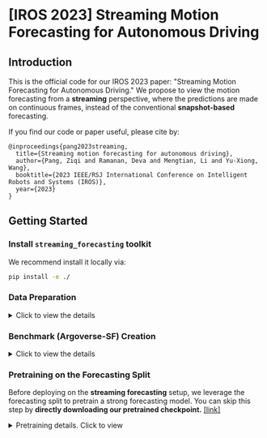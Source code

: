 # [IROS 2023] Streaming Motion Forecasting for Autonomous Driving

## Introduction

This is the official code for our IROS 2023 paper: "Streaming Motion Forecasting for Autonomous Driving." We propose to view the motion forecasting from a **streaming** perspective, where the predictions are made on continuous frames, instead of the conventional **snapshot-based** forecasting.

If you find our code or paper useful, please cite by:
```Tex
@inproceedings{pang2023streaming,
  title={Streaming motion forecasting for autonomous driving},
  author={Pang, Ziqi and Ramanan, Deva and Mengtian, Li and Yu-Xiong, Wang},
  booktitle={2023 IEEE/RSJ International Conference on Intelligent Robots and Systems (IROS)},
  year={2023}
}
```

## Getting Started

### Install `streaming_forecasting` toolkit

We recommend install it locally via:

```bash
pip install -e ./
```

### Data Preparation
<details>
<summary>Click to view the details</summary>

You will prepare the argoverse dataset, both tracking and forecasting splits included. **We recommend you putting the tracking and forecasting into separate directories.** For instance, I use directories `~/datasets/argoverse/tracking` and `~/datasets/argoverse/forecasting`. 

Remember to soft-link your data location to `./data/argoverse_forecasting` and `./data/argoverse_tracking`. The file structure would be similar to:
```
./data
    -- argoverse_tracking
        -- train
           xxx   xxx   xxx ...
        -- val
           xxx   xxx   xxx ...
        
    -- argoverse_forecasting
        -- train
            -- data
               xxx.csv, xxx.csv, xxx.csv
        -- val
            -- data
                xxx.csv, xxx.csv, xxx.csv
```

#### Tracking data

Argoverse-SF models streaming forecasting by re-purposing the tracking data from Argoverse. Please skip this step if you already have it.

* Download the tracking split from [Argoverse Link](https://www.argoverse.org/av1.html#download-link). You will see 4 `*.tar.gz` for the training set and 1 `*.tar.gz` for the validation set.
* Extract the data from compressed files locally. Take `tracking_val_v1.1.tar.gz` for example:
```bash
# Normal extraction
tar -xvf tracking_val_v1.1.tar.gz -C ./

# Exclude the images if you have limited disk space
tar -xvf tracking_val_v1.1.tar.gz --exclude="*.jpg" -C ./
``` 
* Move everything out of `argoverse_tracking/` and merge the training files 
```bash
# move everything out
mv argoverse_tracking/* ./

# merge training set
mkdir train
mv train1/* train
mv train2/* train
mv train3/* train
mv train4/* train
```

#### Forecasting data
In the pretraining step, we will use the forecasting data to train a snapshot-based forecasting model, just like normal forecasters on Argoverse.

* Download the forecasting split from [Argoverse Link](https://www.argoverse.org/av1.html#download-link). You will see 1 `*.tar.gz` for the training set and 1 `*.tar.gz` for the validation set.
* Extract the forecasting file locally. Take `forecasting_val_v1.1.tar.gz` for example, the sript is as below.

```bash
tar -xvf forecasting_val_v1.1.tar.gz
```

#### Install the `argoverse-api`

* Rigorously follow their [instructions](https://github.com/argoverse/argoverse-api#installation).
</details>

### Benchmark (Argoverse-SF) Creation

<details>
<summary>Click to view the details</summary>

We will walk you through:
* Generating the Argoverse-SF benchmark files for evaluation and visualization.
* Generating the information files for dataloading during training and inference. 

#### Benchmark Creation

Please use our `./tools/argoverse_sf_creation.py` to create the Argoverse-SF benchmark, which supports evaluation. The commands is as below, if you follow our instructions on softlinking the argoverse datasets to `./data` in **Dataset Preparation**. After this step, you will see `eval_cat_val.pkl` and `eval_cat_train.pkl` popping up in `./data/streaming_forecasting`.
```bash
mkdir ./data/streaming_forecasting

# training set
python tools/argoverse_sf_creation.py --data_dir ./data/argoverse_tracking/train --output_dir ./data/streaming_forecasting --save_prefix eval_cat_train --hist_length 20 --fut_length 30 

# validation set
python tools/argoverse_sf_creation.py --data_dir ./data/argoverse_tracking/val --output_dir ./data/streaming_forecasting --save_prefix eval_cat_val --hist_length 20 --fut_length 30
```

If you want any customization, please follow the template below.
```bash
# training set
python tools/argoverse_sf_creation.py --data_dir $path_to_tracking_train --output_dir $path_to_save_streaming_benchmark --save_prefix eval_cat_train --hist_length $history_length_of_forecasting --fut_length $prediction_horizon 

# validation set
python tools/argoverse_sf_creation.py --data_dir $path_to_tracking_val --output_dir $path_to_save_streaming_benchmark --save_prefix eval_cat_val --hist_length $history_length_of_forecasting --fut_length $prediction_horizon 
```

</details>

### Pretraining on the Forecasting Split

Before deploying on the **streaming forecasting** setup, we leverage the forecasting split to pretrain a strong forecasting model. You can skip this step by **directly downloading our pretrained checkpoint.** [[link]](https://www.dropbox.com/s/lsrszkb9emzgy7d/vectornet.ckpt?dl=0)

<details>
<summary> Pretraining details. Click to view </summary>

#### Pretraining commands

If you have followed the previous steps, especially the paths to data. Training and evaluating VectorNet on Argoverse's forecasting training/validation sets are as simple as:
```bash
# training
python tools/pretrain/train_forecaster_vectornet.py --exp_name $your_experiment_name --model_save_dir $directory_to_save

# validation
python tools/pretrain/eval_forecaster_vectornet.py --weight_path $path_to_trained_model
```

For example, my command is as simple as:
```
# training
# use wandb for logging
python tools/pretrain/train_forecaster_vectornet.py --exp_name pretrain --model_save_dir ./results --wandb

# validation
python tools/pretrain/eval_forecaster_vectornet.py --weight_path vectornet.ckpt
```

The expected results of the validation process is similar to below. We focus on minADE, minFDE, and MR.
```
------------------------------------------------
Prediction Horizon : 30, Max #guesses (K): 6
------------------------------------------------
{'minADE': 0.7742552296892377, 'minFDE': 1.1925503502421884, 'MR': 0.12593737332792865, 'p-minADE': nan, 'p-minFDE': nan, 'p-MR': 0.8569636313846993, 'brier-minADE': 6.351643563315018, 'brier-minFDE': 6.769938683867964, 'DAC': 0.9879999324415611}
------------------------------------------------
------------------------------------------------
Prediction Horizon : 30, Max #guesses (K): 1
------------------------------------------------
{'minADE': 1.53590666902302, 'minFDE': 3.373533234667678, 'MR': 0.5553810295905959, 'p-minADE': 1.53590666902302, 'p-minFDE': 3.373533234667678, 'p-MR': 0.5553810295905959, 'brier-minADE': 1.53590666902302, 'brier-minFDE': 3.373533234667678, 'DAC': 0.9887515200648561}
------------------------------------------------
```

Suppose you need to customize the training process, such as path to data or optimization details, change the configuration files:
<details>
<summary> Customizing pretraining. Click to view </summary>

We provide configuration via `yaml`-based files.

* `./configs/forecaster/VectorNet.yaml` specify the sub-configuration files controlling the behaviors of data loading, model architecture, and optimization.

* Data loading:

```yaml
# batch size
batch_size: 32 
val_batch_size: 32 

# number of workers in the dataloader
workers: 4
val_workers: 4

# path to the forecasting data
train_dir: ./data/argoverse_forecasting/train/data/
val_dir: ./data/argoverse_forecasting/val/data/
train_map_dir: null
val_map_dir: null

# use all the training data
ratio: 1.0

# perception range [xxyy]
pred_range:
  - -100.0
  - 100.0
  - -100.0
  - 100.0
```

* Model architecture, please use our default VectorNet.

* Optimization:
```yaml
# beginning epoch
epoch: 0
optimizer: adam
# total epoch
num_epochs: 24
# frequency of saving checkpoints
save_freq: 1.0

# base learning rate
lr: 0.0005
weight_decay: 1.0e-4
# iterations for warmup
warmup_iters: 1000
warmup_ratio: 1.0e-3
grad_clip: 1.0e-1

# when to drop the learning rate
lr_decay_epoch:
  - 16
  - 20
# ratio of dropping learning rate
lr_decay_rate: 0.25
```

</details>


</details>